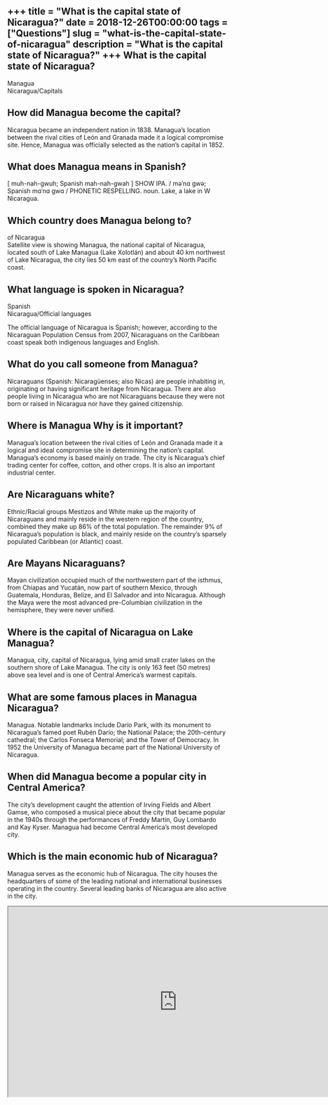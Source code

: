 +++
title = "What is the capital state of Nicaragua?"
date = 2018-12-26T00:00:00
tags = ["Questions"]
slug = "what-is-the-capital-state-of-nicaragua"
description = "What is the capital state of Nicaragua?"
+++
What is the capital state of Nicaragua?
---------------------------------------

Managua  
Nicaragua/Capitals

How did Managua become the capital?
-----------------------------------

Nicaragua became an independent nation in 1838. Managua’s location between the rival cities of León and Granada made it a logical compromise site. Hence, Managua was officially selected as the nation’s capital in 1852.

What does Managua means in Spanish?
-----------------------------------

\[ muh-nah-gwuh; Spanish mah-nah-gwah \] SHOW IPA. / məˈnɑ gwə; Spanish mɑˈnɑ gwɑ / PHONETIC RESPELLING. noun. Lake, a lake in W Nicaragua.

Which country does Managua belong to?
-------------------------------------

of Nicaragua  
Satellite view is showing Managua, the national capital of Nicaragua, located south of Lake Managua (Lake Xolotlán) and about 40 km northwest of Lake Nicaragua, the city lies 50 km east of the country’s North Pacific coast.

What language is spoken in Nicaragua?
-------------------------------------

Spanish  
Nicaragua/Official languages

The official language of Nicaragua is Spanish; however, according to the Nicaraguan Population Census from 2007, Nicaraguans on the Caribbean coast speak both indigenous languages and English.

What do you call someone from Managua?
--------------------------------------

Nicaraguans (Spanish: Nicaragüenses; also Nicas) are people inhabiting in, originating or having significant heritage from Nicaragua. There are also people living in Nicaragua who are not Nicaraguans because they were not born or raised in Nicaragua nor have they gained citizenship.

Where is Managua Why is it important?
-------------------------------------

Managua’s location between the rival cities of León and Granada made it a logical and ideal compromise site in determining the nation’s capital. Managua’s economy is based mainly on trade. The city is Nicaragua’s chief trading center for coffee, cotton, and other crops. It is also an important industrial center.

Are Nicaraguans white?
----------------------

Ethnic/Racial groups Mestizos and White make up the majority of Nicaraguans and mainly reside in the western region of the country, combined they make up 86% of the total population. The remainder 9% of Nicaragua’s population is black, and mainly reside on the country’s sparsely populated Caribbean (or Atlantic) coast.

Are Mayans Nicaraguans?
-----------------------

Mayan civilization occupied much of the northwestern part of the isthmus, from Chiapas and Yucatán, now part of southern Mexico, through Guatemala, Honduras, Belize, and El Salvador and into Nicaragua. Although the Maya were the most advanced pre-Columbian civilization in the hemisphere, they were never unified.

Where is the capital of Nicaragua on Lake Managua?
--------------------------------------------------

Managua, city, capital of Nicaragua, lying amid small crater lakes on the southern shore of Lake Managua. The city is only 163 feet (50 metres) above sea level and is one of Central America’s warmest capitals.

What are some famous places in Managua Nicaragua?
-------------------------------------------------

Managua. Notable landmarks include Darío Park, with its monument to Nicaragua’s famed poet Rubén Darío; the National Palace; the 20th-century cathedral; the Carlos Fonseca Memorial; and the Tower of Democracy. In 1952 the University of Managua became part of the National University of Nicaragua.

When did Managua become a popular city in Central America?
----------------------------------------------------------

The city’s development caught the attention of Irving Fields and Albert Gamse, who composed a musical piece about the city that became popular in the 1940s through the performances of Freddy Martin, Guy Lombardo and Kay Kyser. Managua had become Central America’s most developed city.

Which is the main economic hub of Nicaragua?
--------------------------------------------

Managua serves as the economic hub of Nicaragua. The city houses the headquarters of some of the leading national and international businesses operating in the country. Several leading banks of Nicaragua are also active in the city.

<iframe allow="accelerometer; autoplay; clipboard-write; encrypted-media; gyroscope; picture-in-picture" allowfullscreen="" class="__youtube_prefs__  epyt-is-override  no-lazyload" data-no-lazy="1" data-origheight="433" data-origwidth="770" data-skipgform_ajax_framebjll="" height="433" id="_ytid_78298" loading="lazy" src="https://www.youtube.com/embed/16ApxsR3BpY?enablejsapi=1&autoplay=0&cc_load_policy=0&cc_lang_pref=&iv_load_policy=1&loop=0&modestbranding=0&rel=1&fs=1&playsinline=0&autohide=2&theme=dark&color=red&controls=1&" title="YouTube player" width="770"></iframe>
